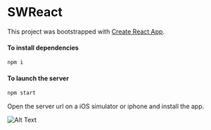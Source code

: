 # SWReact

This project was bootstrapped with [Create React App](https://github.com/facebook/create-react-app).

#### To install dependencies
```sh
npm i 
```


#### To launch the server
```sh
npm start
```

Open the server url on a iOS simulator or iphone and install the app. 

![Alt Text](https://github.com/exgael/TempSW/edit/main/RPReplay_.gif)
